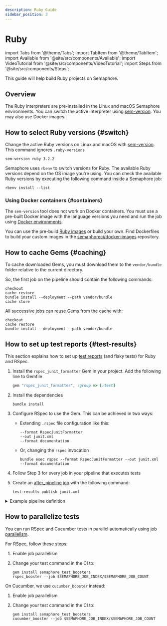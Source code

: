 ```yaml
---
description: Ruby Guide
sidebar_position: 3
---
```


# Ruby

import Tabs from '@theme/Tabs';
import TabItem from '@theme/TabItem';
import Available from '@site/src/components/Available';
import VideoTutorial from '@site/src/components/VideoTutorial';
import Steps from '@site/src/components/Steps';

This guide will help build Ruby projects on Semaphore.

## Overview

The Ruby interpreters are pre-installed in the Linux and macOS Semaphore environments. You can switch the active interpreter using [sem-version](../../reference/toolbox#sem-version). You may also use Docker images.

## How to select Ruby versions {#switch}

Change the active Ruby versions on Linux and macOS with [sem-version](../../reference/toolbox#sem-version). This command ignores `.ruby-versions`

```shell
sem-version ruby 3.2.2
```

Semaphore uses `rbenv` to switch versions for Ruby. The available Ruby versions depend on the OS image you're using. You can check the available Ruby versions by executing the following command inside a Semaphore job:

```shell
rbenv install --list
```

### Using Docker containers {#containers}

The `sem-version` tool does not work on Docker containers. You must use a pre-built Docker image with the language versions you need and run the job using [Docker environments](../../using-semaphore/pipelines#docker-environments).

You can use the pre-build [Ruby images](../../using-semaphore/optimization/container-registry#ruby) or build your own. Find Dockerfiles to build your custom images in the [semaphoreci/docker-images](https://github.com/semaphoreci/docker-images) repository.

## How to cache Gems {#caching}

To cache downloaded Gems, you must download them to the `vendor/bundle` folder relative to the current directory.

So, the first job on the pipeline should contain the following commands:

```shell
checkout
cache restore
bundle install --deployment --path vendor/bundle
cache store
```

All successive jobs can reuse Gems from the cache with:

```shell
checkout
cache restore
bundle install --deployment --path vendor/bundle
```

## How to set up test reports {#test-results}

This section explains how to set up [test reports](../../using-semaphore/tests/test-reports) (and flaky tests) for Ruby and RSpec.

<Steps>

1. Install the `rspec_junit_formatter` Gem in your project. Add the following line to Gemfile

    ```ruby
    gem "rspec_junit_formatter", :group => [:test]
    ```

2. Install the dependencies

    ```shell
    bundle install
    ```

3. Configure RSpec to use the Gem. This can be achieved in two ways:

    - Extending `.rspec` file configuration like this:

        ```text
        --format RspecJunitFormatter
        --out junit.xml
        --format documentation
        ```
    - Or, changing the `rspec` invocation

        ```shell
        bundle exec rspec --format RspecJunitFormatter --out junit.xml --format documentation
        ```

4. Follow Step 3 for every job in your pipeline that executes tests
5. Create an [after_pipeline job](../../using-semaphore/pipelines#after-pipeline-job) with the following command:

    ```shell
    test-results publish junit.xml
    ```

</Steps>

<details>
<summary>Example pipeline definition</summary>
<div>

```yaml title="Using test reports on Ruby"
- name: Tests
  task:
    prologue:
      commands:
        - checkout
        - cache restore
        - bundle install --deployment --path vendor/bundle
        - cache store

    job:
      name: "Tests"
      commands:
        - checkout
        - cache restore
        - bundle install --deployment --path vendor/bundle
        # Or bundle exec rspec if using .rspec configuration file
        - bundle exec rspec --format RspecJunitFormatter --out junit.xml --format documentation

    epilogue:
      always:
        commands:
          - test-results publish junit.xml
```

</div>
</details>

## How to parallelize tests

You can run RSpec and Cucumber tests in parallel automatically using [job parallelism](../../using-semaphore/jobs#job-parallelism). 

For RSpec, follow these steps:

<Steps>

1. Enable job parallelism
2. Change your test command in the CI to:

    ```shell
    gem install semaphore_test_boosters
    rspec_booster --job $SEMAPHORE_JOB_INDEX/$SEMAPHORE_JOB_COUNT
    ```

</Steps>

On Cucumber, we use `cucumber_booster` instead:

<Steps>

1. Enable job parallelism
2. Change your test command in the CI to:

    ```shell
    gem install semaphore_test_boosters
    cucumber_booster --job $SEMAPHORE_JOB_INDEX/$SEMAPHORE_JOB_COUNT
    ```

</Steps>


